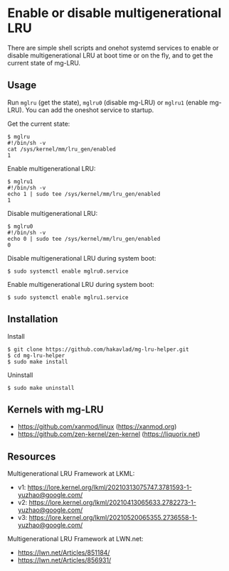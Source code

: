 
# Enable or disable multigenerational LRU

There are simple shell scripts and onehot systemd services to enable or disable multigenerational LRU at boot time or on the fly, and to get the current state of mg-LRU. 

## Usage

Run `mglru` (get the state), `mglru0` (disable mg-LRU) or `mglru1` (enable mg-LRU). You can add the oneshot service to startup. 

Get the current state:
```
$ mglru
#!/bin/sh -v
cat /sys/kernel/mm/lru_gen/enabled
1
```

Enable multigenerational LRU:
```
$ mglru1
#!/bin/sh -v
echo 1 | sudo tee /sys/kernel/mm/lru_gen/enabled
1
```

Disable multigenerational LRU:
```
$ mglru0
#!/bin/sh -v
echo 0 | sudo tee /sys/kernel/mm/lru_gen/enabled
0
```

Disable multigenerational LRU during system boot:
```
$ sudo systemctl enable mglru0.service
```

Enable multigenerational LRU during system boot:
```
$ sudo systemctl enable mglru1.service
```

## Installation

Install
```
$ git clone https://github.com/hakavlad/mg-lru-helper.git
$ cd mg-lru-helper
$ sudo make install
```

Uninstall
```
$ sudo make uninstall
```

## Kernels with mg-LRU

- https://github.com/xanmod/linux (https://xanmod.org)
- https://github.com/zen-kernel/zen-kernel (https://liquorix.net)

## Resources

Multigenerational LRU Framework at LKML:
- v1: https://lore.kernel.org/lkml/20210313075747.3781593-1-yuzhao@google.com/
- v2: https://lore.kernel.org/lkml/20210413065633.2782273-1-yuzhao@google.com/
- v3: https://lore.kernel.org/lkml/20210520065355.2736558-1-yuzhao@google.com/

Multigenerational LRU Framework at LWN.net:
- https://lwn.net/Articles/851184/
- https://lwn.net/Articles/856931/
